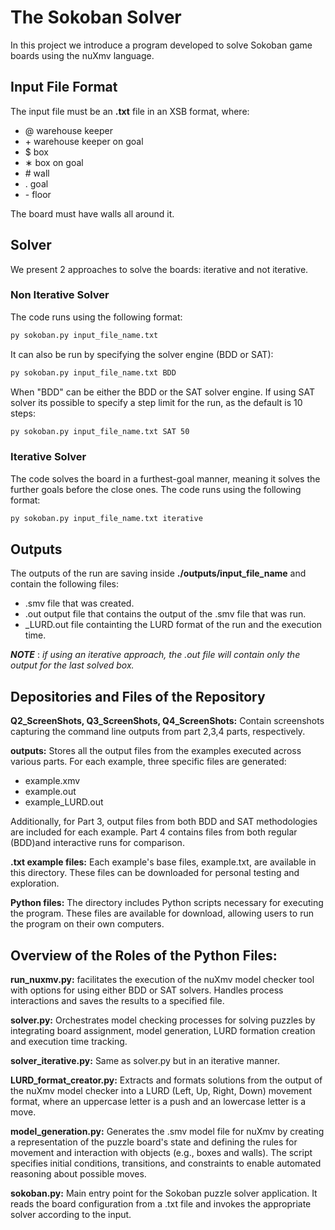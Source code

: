 # The Sokoban Solver
In this project we introduce a program developed to solve Sokoban game boards using the nuXmv language.

## Input File Format
The input file must be an **.txt** file in an XSB format, where:
- @ warehouse keeper
- \+ warehouse keeper on goal
- $ box
- ∗ box on goal
- \# wall
- . goal
- \- floor

The board must have walls all around it.

## Solver
We present 2 approaches to solve the boards: iterative and not iterative.

### Non Iterative Solver
The code runs using the following format:
```bash
py sokoban.py input_file_name.txt
```
It can also be run by specifying the solver engine (BDD or SAT):

```bash
py sokoban.py input_file_name.txt BDD

```

When "BDD" can be either the BDD or the SAT solver engine.
If using SAT solver its possible to specify a step limit for the run, as the default is 10 steps:

```bash
py sokoban.py input_file_name.txt SAT 50
```

### Iterative Solver
The code solves the board in a furthest-goal manner, meaning it solves the further goals before the close ones.
The code runs using the following format:

```bash
py sokoban.py input_file_name.txt iterative
```


## Outputs
The outputs of the run are saving inside **./outputs/input_file_name** and contain the following files:
- .smv file that was created.
- .out output file that contains the output of the .smv file that was run.
- _LURD.out file containting the LURD format of the run and the execution time.

***NOTE*** : *if using an iterative approach, the .out file will contain only the output for the last solved box.*



## Depositories and Files of the Repository
**Q2_ScreenShots, Q3_ScreenShots, Q4_ScreenShots:** Contain screenshots capturing the command line outputs from part 2,3,4 parts, respectively.

**outputs:** Stores all the output files from the examples executed across various parts. For each example, three specific files are 
generated:
- example.xmv
- example.out
- example_LURD.out

Additionally, for Part 3, output files from both BDD and SAT methodologies are included for each example. Part 4 contains files from both regular (BDD)and interactive runs for comparison.

**.txt example files:** Each example's base files, example.txt, are available in this directory. These files can be downloaded for personal testing and exploration.

**Python files:** The directory includes Python scripts necessary for executing the program. These files are available for download, allowing users to run the program on their own computers.


## Overview of the Roles of the Python Files:

**run_nuxmv.py:** facilitates the execution of the nuXmv model checker tool with options for using either BDD or SAT solvers. Handles process interactions and saves the results to a specified file.

**solver.py:** Orchestrates model checking processes for solving puzzles by integrating board assignment, model generation, LURD formation creation and execution time tracking.

**solver_iterative.py:** Same as solver.py but in an iterative manner.

**LURD_format_creator.py:** Extracts and formats solutions from the output of the nuXmv model checker into a LURD (Left, Up, Right, Down) movement format, where an uppercase letter is a push and an lowercase letter is a move.

**model_generation.py:** Generates the .smv model file for nuXmv by creating a representation of the puzzle board's state and defining the rules for movement and interaction with objects (e.g., boxes and walls). The script specifies initial conditions, transitions, and constraints to enable automated reasoning about possible moves.

**sokoban.py:** Main entry point for the Sokoban puzzle solver application. It reads the board configuration from a .txt file and invokes the appropriate solver according to the input.

